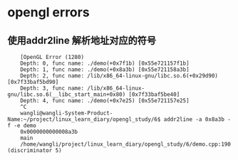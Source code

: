 # opengl errors

## 使用addr2line 解析地址对应的符号

        [OpenGL Error (1280)
        Depth: 0, func name: ./demo(+0x7f1b) [0x55e721157f1b]
        Depth: 1, func name: ./demo(+0x8a3b) [0x55e721158a3b]
        Depth: 2, func name: /lib/x86_64-linux-gnu/libc.so.6(+0x29d90) [0x7f33baf5bd90]
        Depth: 3, func name: /lib/x86_64-linux-gnu/libc.so.6(__libc_start_main+0x80) [0x7f33baf5be40]
        Depth: 4, func name: ./demo(+0x7e25) [0x55e721157e25]
        ^C
        wangli@wangli-System-Product-Name:~/project/linux_learn_diary/opengl_study/6$ addr2line -a 0x8a3b -f -e demo
        0x0000000000008a3b
        main
        /home/wangli/project/linux_learn_diary/opengl_study/6/demo.cpp:190 (discriminator 5)